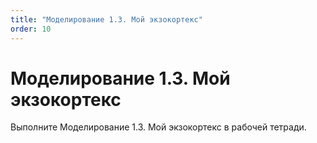 ```yaml
---
title: "Моделирование 1.3. Мой экзокортекс"
order: 10
---
```


# Моделирование 1.3. Мой экзокортекс

Выполните Моделирование 1.3. Мой экзокортекс в рабочей тетради.